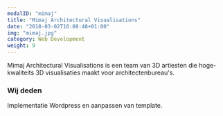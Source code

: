 ```yaml
---
modalID: "mimaj"
title: "Mimaj Architectural Visualisations"
date: "2018-03-02T16:08:48+01:00"
img: "mimaj.jpg"
category: Web Development
weight: 9
---
```


Mimaj Architectural Visualisations is een team van 3D artiesten die hoge-kwaliteits 3D visualisaties maakt voor architectenbureau's.

### Wij deden

Implementatie Wordpress en aanpassen van template.
